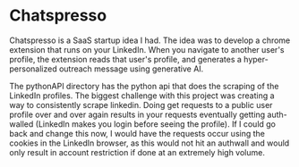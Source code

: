 # Chatspresso

Chatspresso is a SaaS startup idea I had. The idea was to develop a chrome extension that runs on your LinkedIn. When you navigate to another user's profile, the extension reads that user's profile, and generates a hyper-personalized outreach message
using generative AI.

The pythonAPI directory has the python api that does the scraping of the LinkedIn profiles. The biggest challenge with this project was creating a way to consistently scrape linkedin. Doing get requests to a public user profile over and over again 
results in your requests eventually getting auth-walled (LinkedIn makes you login before seeing the profile). If I could go back and change this now, I would have the requests occur using the cookies in the LinkedIn browser, as this would not hit an authwall and would only result in account restriction if done at an extremely high volume.
